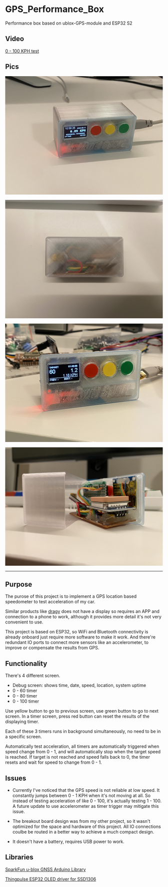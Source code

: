 # GPS_Performance_Box
Performance box based on ublox-GPS-module and ESP32 S2

## Video

[0 - 100 KPH test](https://youtu.be/5jb0r1BLMyU)

## Pics

![Front](pictures/Front.jpeg)

![Back](pictures/Back.jpeg)

![Interface](pictures/Interface.jpeg)

![Inside](pictures/Inside.jpeg)

---
## Purpose

The purose of this project is to implement a GPS location based speedometer to test acceleration of my car. 

Similar products like [dragy](https://dragymotorsports.com) does not have a display so requires an APP and connection to a phone to work, although it provides more detail it's not very convenient to use.

This project is based on ESP32, so WiFi and Bluetooth connectivity is already onboard just require more software to make it work. And there're redundant IO ports to connect more sensors like an accelerometer, to improve or compensate the results from GPS.

## Functionality

There's 4 different screen.

- Debug screen: shows time, date, speed, location, system uptime
- 0 - 60 timer
- 0 - 80 timer
- 0 - 100 timer

Use yellow button to go to previous screen, use green button to go to next screen. In a timer screen, press red button can reset the results of the displaying timer.

Each of these 3 timers runs in background simultaneously, no need to be in a specific screen.

Automatically test acceleration, all timers are automatically triggered when speed change from 0 - 1, and will automatically stop when the target speed is reached. If target is not reached and speed falls back to 0, the timer resets and wait for speed to change from 0 - 1.

## Issues

- Currently I've noticed that the GPS speed is not reliable at low speed. It constantly jumps between 0 - 1 KPH when it's not moving at all. So instead of testing acceleration of like 0 - 100, it's actually testing 1 - 100. A future update to use accelerometer as timer trigger may mitigate this issue.

- The breakout board design was from my other project, so it wasn't optimized for the space and hardware of this project. All IO connections coulbe be routed in a better way to achieve a much compact design.

- It doesn't have a battery, requires USB power to work.


## Libraries
[SparkFun u-blox GNSS Arduino Library](https://github.com/sparkfun/SparkFun_u-blox_GNSS_Arduino_Library)

[Thingpulse ESP32 OLED driver for SSD1306](https://github.com/ThingPulse/esp8266-oled-ssd1306)

